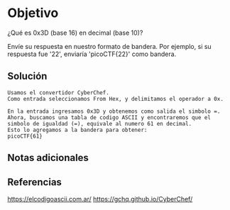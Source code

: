 # Objetivo

¿Qué es 0x3D (base 16) en decimal (base 10)?

Envíe su respuesta en nuestro formato de bandera. Por ejemplo, si su respuesta fue '22', enviaría 'picoCTF{22}' como bandera.

## Solución

```
Usamos el convertidor CyberChef.
Como entrada seleccionamos From Hex, y delimitamos el operador a 0x.

En la entrada ingresamos 0x3D y obtenemos como salida el simbolo =.
Ahora, buscamos una tabla de codigo ASCII y encontraremos que el simbolo de igualdad (=), equivale al numero 61 en decimal.
Esto lo agregamos a la bandera para obtener:
picoCTF{61}
```

## Notas adicionales

## Referencias

https://elcodigoascii.com.ar/
https://gchq.github.io/CyberChef/